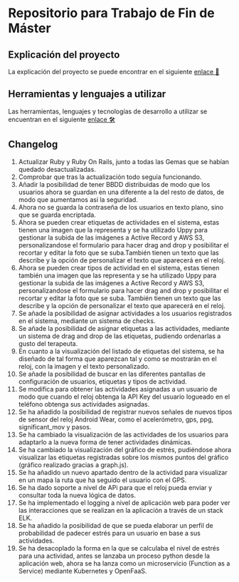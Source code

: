 # Repositorio para Trabajo de Fin de Máster

## Explicación del proyecto

La explicación del proyecto se puede encontrar en el siguiente [enlace 📔](doc/explicacionProyecto.md)

## Herramientas y lenguajes a utilizar

Las herramientas, lenguajes y tecnologías de desarrollo a utilizar se encuentran en el siguiente [enlace 🛠️](doc/herramientasLenguajes.md)

## Changelog

1. Actualizar Ruby y Ruby On Rails, junto a todas las Gemas que se habían quedado desactualizadas.
2. Comprobar que tras la actualización todo seguía funcionando.
3. Añadir la posibilidad de tener BBDD distribuidas de modo que los usuarios ahora se guardan en una diferente a la del resto de datos, de modo que aumentamos así la seguridad.
4. Ahora no se guarda la contraseña de los usuarios en texto plano, sino que se guarda encriptada.
5. Ahora se pueden crear etiquetas de actividades en el sistema, estas tienen una imagen que la representa y se ha utilizado Uppy para gestionar la subida de las imágenes a Active Record y AWS S3, personalizandose el formulario para hacer drag and drop y posibilitar el recortar y editar la foto que se suba.También tienen un texto que las describe y la opción de personalizar el texto que aparecerá en el reloj.
6. Ahora se pueden crear tipos de actividad en el sistema, estas tienen también una imagen que las representa y se ha utilizado Uppy para gestionar la subida de las imágenes a Active Record y AWS S3, personalizandose el formulario para hacer drag and drop y posibilitar el recortar y editar la foto que se suba. También tienen un texto que las describe y la opción de personalizar el texto que aparecerá en el reloj.
7. Se añade la posibilidad de asignar actividades a los usuarios registrados en el sistema, mediante un sistema de checks.
8. Se añade la posibilidad de asignar etiquetas a las actividades, mediante un sistema de drag and drop de las etiquetas, pudiendo ordenarlas a gusto del terapeuta.
9. En cuanto a la visualización del listado de etiquetas del sistema, se ha diseñado de tal forma que aparezcan tal y como se mostrarán en el reloj, con la imagen y el texto personalizado.
10. Se añade la posibilidad de buscar en las diferentes pantallas de configuración de usuarios, etiquetas y tipos de actividad.
11. Se modifica para obtener las actividades asignadas a un usuario de modo que cuando el reloj obtenga la API Key del usuario logueado en el teléfono obtenga sus actividades asignadas.
12. Se ha añadido la posibilidad de registrar nuevos señales de nuevos tipos de sensor del reloj Android Wear, como el acelerómetro, gps, ppg, significant_mov y pasos.
13. Se ha cambiado la visualización de las actividades de los usuarios para adaptarlo a la nueva forma de tener actividades dinámicas.
14. Se ha cambiado la visualización del gráfico de estrés, pudiéndose ahora visualizar las etiquetas registradas sobre los mismos puntos del gráfico (gráfico realizado gracias a graph.js).
15. Se ha añadido un nuevo apartado dentro de la actividad para visualizar en un mapa la ruta que ha seguido el usuario con el GPS.
16. Se ha dado soporte a nivel de APi para que el reloj pueda enviar y consultar toda la nueva lógica de datos.
17. Se ha implementado el logging a nivel de aplicación web para poder ver las interacciones que se realizan en la aplicación a través de un stack ELK.
18. Se ha añadido la posibilidad de que se pueda elaborar un perfil de probabilidad de padecer estrés para un usuario en base a sus actividades.
19. Se ha desacoplado la forma en la que se calculaba el nivel de estrés para una actividad, antes se lanzaba un proceso python desde la aplicación web, ahora se ha lanza como un microservicio (Function as a Service) mediante Kubernetes y OpenFaaS.